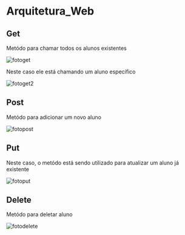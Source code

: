# Arquitetura_Web

## Get
<p>Metódo para chamar todos os alunos existentes</p>

![fotoget](https://github.com/icaroboaroto/Arquitetura_Web/assets/92635296/ababc7ee-da2d-40af-9dfc-d4a2dda71f6f)
<p>Neste caso ele está chamando um aluno específico</p>

![fotoget2](https://github.com/icaroboaroto/Arquitetura_Web/assets/92635296/393f9d04-a8bb-4643-a578-675d010afd0d)

## Post
<p>Metódo para adicionar um novo aluno</p>

![fotopost](https://github.com/icaroboaroto/Arquitetura_Web/assets/92635296/443e2d50-3228-4dce-8a4e-12f194653fa6)

## Put
<p>Neste caso, o metódo está sendo utilizado para atualizar um aluno já existente</p>

![fotoput](https://github.com/icaroboaroto/Arquitetura_Web/assets/92635296/64d60e07-b9f6-4feb-835e-5d29fb647570)

## Delete
<p>Metódo para deletar aluno</p>

![fotodelete](https://github.com/icaroboaroto/Arquitetura_Web/assets/92635296/64cc6538-cf9d-4b36-ad93-27b7e61420ff)




